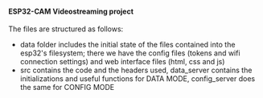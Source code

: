#### ESP32-CAM Videostreaming project

The files are structured as follows:

* data folder includes the initial state of the files contained into the esp32's filesystem; there we have the config files (tokens and wifi connection settings) and web interface files (html, css and js)
* src contains the code and the headers used, data_server contains the initializations and useful functions for DATA MODE, config_server does the same for CONFIG MODE
